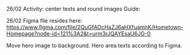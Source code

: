 26/02
Activity: center texts and round images
Guide: 

26/02
Figma file resides here: https://www.figma.com/file/2QuGfAOcHaZJ6aHXfuamnK/Hometown-Homepage?node-id=121%3A2&t=urm3rJQAYEsaU6JG-0

Move hero image to background.
Hero area texts according to Figma.